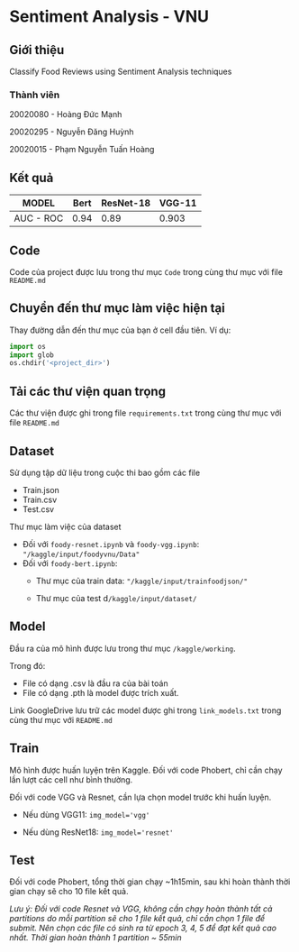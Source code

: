 # Sentiment Analysis - VNU
    
## Giới thiệu
Classify Food Reviews using Sentiment Analysis techniques

### Thành viên

20020080 - Hoàng Đức Mạnh

20020295 - Nguyễn Đăng Huỳnh 

20020015 - Phạm Nguyễn Tuấn Hoàng

## Kết quả

| MODEL | Bert | ResNet-18 | VGG-11 |
|--------------|-------|------|-------|
| AUC - ROC | 0.94 | 0.89 | 0.903 |

## Code

Code của project được lưu trong thư mục ```Code``` trong cùng thư mục với file ```README.md```
## Chuyển đến thư mục làm việc hiện tại
Thay đường dẫn đến thư mục của bạn ở cell đầu tiên. Ví dụ:
```Python
import os
import glob
os.chdir('<project_dir>')
```
## Tải các thư viện quan trọng

Các thư viện được ghi trong file ```requirements.txt``` trong cùng thư mục với file ```README.md```


## Dataset

Sử dụng tập dữ liệu trong cuộc thi bao gồm các file
  - Train.json
  - Train.csv
  - Test.csv

Thư mục làm việc của dataset
  - Đối với ```foody-resnet.ipynb```  và ```foody-vgg.ipynb```: ```"/kaggle/input/foodyvnu/Data"```
  - Đối với ```foody-bert.ipynb```: 
    - Thư mục của train data: ```"/kaggle/input/trainfoodjson/"``` 
    
    - Thư mục của test d```/kaggle/input/dataset/```

## Model

Đầu ra của mô hình được lưu trong thư mục ```/kaggle/working```.

Trong đó:
- File có dạng .csv là đầu ra của bài toán 
- File có dạng .pth là model được trích xuất.

Link GoogleDrive lưu trữ các model được ghi trong ```link_models.txt``` trong cùng thư mục với ```README.md```
## Train

Mô hình được huấn luyện trên Kaggle. 
Đối với code Phobert, chỉ cần chạy lần lượt các cell như bình thường. 

Đối với code VGG và Resnet, cần lựa chọn model trước khi huấn luyện.

- Nếu dùng VGG11: ```img_model='vgg'```

- Nếu dùng ResNet18: ```img_model='resnet'```

## Test

Đối với code Phobert, tổng thời gian chạy ~1h15min, sau khi hoàn thành thời gian chạy sẽ cho 10 file kết quả. 

*Lưu ý: Đối với code Resnet và VGG, không cần chạy hoàn thành tất cả partitions do mỗi partition sẽ cho 1 file kết quả, chỉ cần chọn 1 file để submit. Nên chọn các file có sinh ra từ epoch 3, 4, 5 để đạt kết quả cao nhất. Thời gian hoàn thành 1 partition ~ 55min* 